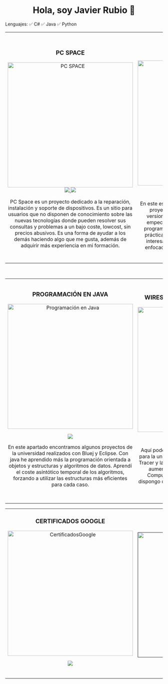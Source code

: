 <div align="center">
<h1 align="center">Hola, soy Javier Rubio 👋</h1>
</div>
 Lenguajes:
 ✅ C#
 ✅ Java
 ✅ Python
<table>
<tr>
<td width="50%">
<h3 align="center">PC SPACE</h3>
<div align="center">
<a  target="_blank"><img src="https://i.imgur.com/wKijyIm.jpg" width="400" alt="PC SPACE"></a>
<a href="https://www.pcspace.es" target="_blank">
<img src="https://img.shields.io/badge/P%C3%81GINA%20WEB-fc951e?style=for-the-badge&logo=html5&logoColor=white">
</a>
<a href="https://www.instagram.com/pcspaceonline/" target="_blank">
<img src="https://img.shields.io/badge/INSTAGRAM-fc951e?style=for-the-badge&logo=instagram&logoColor=white">
</a>
<p>PC Space es un proyecto dedicado a la reparación, instalación y soporte de dispositivos. Es un sitio para usuarios que no disponen de conocimiento sobre las nuevas tecnologías donde pueden resolver  sus consultas y problemas a un bajo coste, lowcost, sin precios abusivos. Es una forma de ayudar a los demás haciendo algo que me gusta, además de adquirir más experiencia en mi formación.</p>
</div>                                                                                  
</td>
  
<td width="50%">
               <br>
<h3 align="center">PROGRAMACIÓN EN C</h3>
<div align="center">                                       
<a href="https://github.com/JavierRubioBurgos/ProgramacionEnC" target="_blank"><img src="https://i.imgur.com/47wLi9v.jpg" width="400" alt="Programación en C"></a>
<br>
<p>
<a href="https://github.com/JavierRubioBurgos/ProgramacionEnC" target="_blank">
<img src="https://img.shields.io/badge/C%C3%93DIGOS-669ad3?style=for-the-badge&logo=github&logoColor=white">
</a>
</p>
<p>En este espacio podemos encontrar algunos de los proyectos que he ido realizando en C y sus versiones. C es mi lenguaje nativo, con el que empecé a aprender los conceptos básicos de programación, aún así, aquí podemos encontrar prácticas de la universidad con algoritmos muy interesantes. Es sobre todo una programación enfocada a la programación imperativa. ‍  ‍  ‍  ‍  ‍  ‍  ‍  ‍  ‍  ‍  ‍  ‍  ‍   </p> ‍
</div>                                                             
</table>                                                                                 
</div>
<br>

<table>
<tr>
<td width="50%">
<h3 align="center">PROGRAMACIÓN EN JAVA</h3>
<div align="center">
<a href="https://github.com/JavierRubioBurgos/ProgramacionEnJava" target="_blank">
<img src="https://i.imgur.com/g7AI6eY.jpg" width="400" alt="Programación en Java"></a>
<br>
<p>
<a href="https://github.com/JavierRubioBurgos/ProgramacionEnJava" target="_blank">
<img src="https://img.shields.io/badge/C%C3%93DIGOS-dc4e3a?style=for-the-badge&logo=github&logoColor=white">
</a>
</p>
<p>En este apartado encontramos algunos proyectos de la universidad realizados con Bluej y Eclipse. Con java he aprendido más la programación orientada a objetos y estructuras y algoritmos de datos. Aprendí el coste asíntótico temporal de los algoritmos, forzando a utilizar las estructuras más eficientes para cada caso.</p> ‍
</div>                                                                                  
</td>
  
<td width="50%">
               <br>
<h3 align="center">WIRESHARK & CISCO PACKET TRACER</h3>
<div align="center">                                       
<a href="https://github.com/JavierRubioBurgos/Wireshark-Cisco" target="_blank">
<img src="https://i.imgur.com/w4vu3vG.jpg" width="400" alt="WireShark Cisco Packet Tracer"></a>
<br>
<p>
<a href="https://github.com/JavierRubioBurgos/Wireshark-Cisco" target="_blank">
<img src="https://img.shields.io/badge/TRABAJOS-3cadf1?style=for-the-badge&logo=github&logoColor=white">
</a>
</p>
<p>Aquí podemos encontrar dos prácticas que realicé para la universidad, una trabajando en Cisco Packet Tracer y la otra en WireShark que me ayudaron para aumentar mis conocimiento sobre Redes de Computadores y sus protocolos. Por lo tanto, dispongo de familiarización con estos dos softwares nombrados anteriormente. </p> ‍
</div>                                                             
</table>
<table>
<tr>
<td width="50%">
<h3 align="center">CERTIFICADOS GOOGLE</h3>
<div align="center">
<a href="https://github.com/JavierRubioBurgos/CertificadosGoogle" target="_blank">
<img src="https://i.imgur.com/KtMWX05.jpg" width="400" alt="CertificadosGoogle"></a>
<br>
<p>
<a href="https://github.com/JavierRubioBurgos/CertificadosGoogle" target="_blank">
<img src="https://img.shields.io/badge/CERTIFICADOS-1BA416?style=for-the-badge&logo=github&logoColor=white">
</a>
</p>
<p> 
                                                                                   </p> ‍
</div>                                                                                  
</td>
  
<td width="50%">
               <br>
<h3 align="center"></h3>
<div align="center">                                       
<a href="" target="_blank"><img src="https://i.imgur.com/BQ7Nl4x.jpg" width="400" alt=""></a>
<br>
<p>
</a>
</p>
<p> </p> ‍
</div>                                                             
</table>  
</div>
<br>
